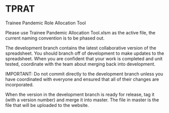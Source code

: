 # TPRAT
Trainee Pandemic Role Allocation Tool

Please use Trainee Pandemic Allocation Tool.xlsm as the active file, the current naming convention is to be phased out.

The development branch contains the latest collaborative version of the spreadsheet. You should branch off of development to make updates to the spreadsheet. When you are confident that your work is completed and unit tested, coordinate with the team about merging back into development.

IMPORTANT: Do not commit directly to the development branch unless you have coordinated with everyone and ensured that all of their changes are incorporated.

When the version in the development branch is ready for release, tag it (with a version number) and merge it into master. The file in master is the file that will be uploaded to the website.
